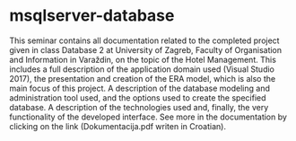 # msqlserver-database
This seminar contains all documentation related to the completed project given in class Database 2 at University of Zagreb, Faculty of Organisation and Information in Varaždin, on the topic of the Hotel Management. This includes a full description of the application domain used (Visual Studio 2017), the presentation and creation of the ERA model, which is also the main focus of this project. A description of the database modeling and administration tool used, and the options used to create the specified database. A description of the technologies used and, finally, the very functionality of the developed interface. See more in the documentation by clicking on the link (Dokumentacija.pdf writen in Croatian).
